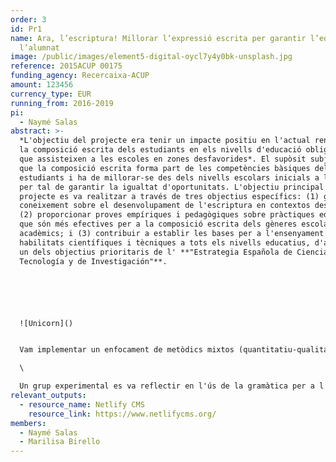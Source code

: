 ```yaml
---
order: 3
id: Pr1
name: Ara, l’escriptura! Millorar l’expressió escrita per garantir l’equitat de
  l’alumnat
image: /public/images/element5-digital-oycl7y4y0bk-unsplash.jpg
reference: 2015ACUP 00175
funding_agency: Recercaixa-ACUP
amount: 123456
currency_type: EUR
running_from: 2016-2019
pi:
  - Naymé Salas
abstract: >-
  *L'objectiu del projecte era tenir un impacte positiu en l'actual rendiment de
  la composició escrita dels estudiants en els nivells d'educació obligatòria
  que assisteixen a les escoles en zones desfavorides*. El supòsit subjacent era
  que la composició escrita forma part de les competències bàsiques dels
  estudiants i ha de millorar-se des dels nivells escolars inicials a l'alça,
  per tal de garantir la igualtat d'oportunitats. L'objectiu principal del
  projecte es va realitzar a través de tres objectius específics: (1) generar
  coneixement sobre el desenvolupament de l'escriptura en contextos desfavorits;
  (2) proporcionar proves empíriques i pedagògiques sobre pràctiques educatives
  que són més efectives per a la composició escrita dels gèneres escolars i
  acadèmics; i (3) contribuir a establir les bases per a l'ensenyament de les
  habilitats científiques i tècniques a tots els nivells educatius, d'acord amb
  un dels objectius prioritaris de l' **"Estrategia Española de Ciencia y
  Tecnología y de Investigación"**.






  ![Unicorn]()


  Vam implementar un enfocament de metòdics mixtos (quantitatiu-qualitatiu) basat en una sèrie d'estudis d'intervenció que es van dur a terme a través dels nivells d'educació obligatòria, que es va complementar amb observacions sistemàtiques i entrevistes en profunditat a una submostra. Dos grups experimentals i un grup de control van rebre les intervencions, que consistien en punts de prova prèvia/post-prova i de manteniment.\

  \

  Un grup experimental es va reflectir en l'ús de la gramàtica per a l'escriptura, mentre que a l'altre grup se li van ensenyar estratègies d'autoregulació per a la composició escrita. A tots els grups se'ls va ensenyar a escriure gèneres de discurs típics de l'escola i l'acadèmia. Els professors participants van ser entrenats específicament per dur a terme les intervencions. Les troballes d'aquest projecte s'han difós en diverses conferències nacionals i internacionals i revistes analitzades per experts.
relevant_outputs:
  - resource_name: Netlify CMS
    resource_link: https://www.netlifycms.org/
members:
  - Naymé Salas
  - Marilisa Birello
---
```

